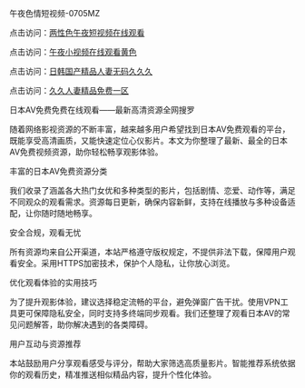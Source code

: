 
午夜色情短视频-0705MZ


点击访问：<a href="https://cfad.pages.dev/">两性色午夜短视频在线观看</a>

点击访问：<a href="https://gsd-agv.pages.dev/">午夜小视频在线观看黄色</a>

点击访问：<a href="https://rtj-3zo.pages.dev/">日韩国产精品人妻无码久久久</a>

点击访问：<a href="https://bered.pages.dev/">久久人妻精品免费一区</a>




日本AV免费免费在线观看——最新高清资源全网搜罗

随着网络影视资源的不断丰富，越来越多用户希望找到日本AV免费观看的平台，既能享受高清画质，又能快速定位心仪影片。本文为你整理了最新、最全的日本AV免费视频资源，助你轻松畅享观影体验。

丰富的日本AV免费资源分类

我们收录了涵盖各大热门女优和多种类型的影片，包括剧情、恋爱、动作等，满足不同观众的观看需求。资源每日更新，确保内容新鲜，支持在线播放与多种设备适配，让你随时随地畅享。

安全合规，观看无忧

所有资源均来自公开渠道，本站严格遵守版权规定，不提供非法下载，保障用户观看安全。采用HTTPS加密技术，保护个人隐私，让你放心浏览。

优化观看体验的实用技巧

为了提升观影体验，建议选择稳定流畅的平台，避免弹窗广告干扰。使用VPN工具更可保障隐私安全，同时支持多终端同步观看。我们还整理了观看日本AV的常见问题解答，助你解决遇到的各类障碍。

用户互动与资源推荐

本站鼓励用户分享观看感受与评分，帮助大家筛选高质量影片。智能推荐系统依据你的观看历史，精准推送相似精品内容，提升个性化体验。
























<span style="display:none;">[Canonical link](  ）</span>
